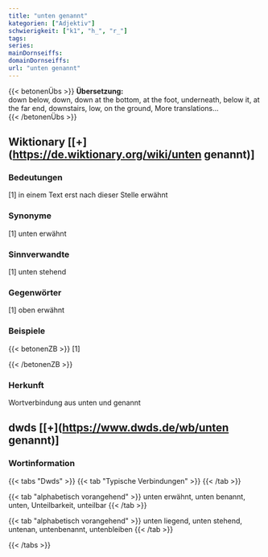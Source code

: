 ```yaml
---
title: "unten genannt"
kategorien: ["Adjektiv"]
schwierigkeit: ["k1", "h_", "r_"]
tags:
series:
mainDornseiffs:
domainDornseiffs:
url: "unten genannt"
---
```


{{< betonenÜbs >}}
**Übersetzung:**  
down below, down, down at the bottom, at the foot, underneath, below it, at the far end, downstairs, low, on the ground, More translations...  
{{< /betonenÜbs >}}

## Wiktionary [[+](https://de.wiktionary.org/wiki/unten genannt)]

### Bedeutungen
[1] in einem Text erst nach dieser Stelle erwähnt  

### Synonyme
[1] unten erwähnt  

### Sinnverwandte
[1] unten stehend  

### Gegenwörter
[1] oben erwähnt  

### Beispiele
{{< betonenZB >}}
[1]  

{{< /betonenZB >}}
### Herkunft
Wortverbindung aus unten und genannt  



## dwds [[+](https://www.dwds.de/wb/unten genannt)]

### Wortinformation
{{< tabs "Dwds" >}}
{{< tab "Typische Verbindungen" >}}
{{< /tab >}}

{{< tab "alphabetisch vorangehend" >}}
unten erwähnt, unten benannt, unten, Unteilbarkeit, unteilbar
{{< /tab >}}

{{< tab "alphabetisch vorangehend" >}}
unten liegend, unten stehend, untenan, untenbenannt, untenbleiben
{{< /tab >}}

{{< /tabs >}}

